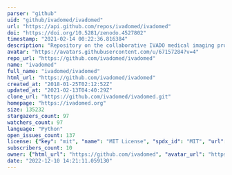 ```yaml
---
parser: "github"
uid: "github/ivadomed/ivadomed"
url: "https://api.github.com/repos/ivadomed/ivadomed"
doi: "https://doi.org/10.5281/zenodo.4527802"
timestamp: "2021-02-14 00:22:36.816384"
description: "Repository on the collaborative IVADO medical imaging project between the Mila and NeuroPoly labs."
avatar: "https://avatars.githubusercontent.com/u/67157284?v=4"
repo_url: "https://github.com/ivadomed/ivadomed"
name: "ivadomed"
full_name: "ivadomed/ivadomed"
html_url: "https://github.com/ivadomed/ivadomed"
created_at: "2018-01-25T02:12:52Z"
updated_at: "2021-02-13T04:40:29Z"
clone_url: "https://github.com/ivadomed/ivadomed.git"
homepage: "https://ivadomed.org"
size: 135232
stargazers_count: 97
watchers_count: 97
language: "Python"
open_issues_count: 137
license: {"key": "mit", "name": "MIT License", "spdx_id": "MIT", "url": "https://api.github.com/licenses/mit", "node_id": "MDc6TGljZW5zZTEz"}
subscribers_count: 10
owner: {"html_url": "https://github.com/ivadomed", "avatar_url": "https://avatars.githubusercontent.com/u/67157284?v=4", "login": "ivadomed", "type": "Organization"}
date: "2022-12-10 14:21:11.059130"
---
```


